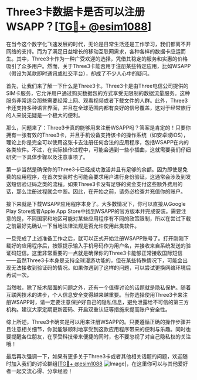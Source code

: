 # Three3卡数据卡是否可以注册WSAPP？[[TG💪+ @esim1088](https://t.me/s/esim1088)]

在当今这个数字化飞速发展的时代，无论是日常生活还是工作学习，我们都离不开网络的支持。而为了满足日益增长的移动互联网需求，各种各样的数据卡应运而生。其中，Three3卡作为一种广受欢迎的选择，凭借其稳定的服务和实惠的价格吸引了众多用户。然而，关于Three3卡能否用于注册某些特定应用，比如WSAPP（假设为某款即时通讯或社交平台），却成了不少人心中的疑问。

首先，让我们来了解一下什么是Three3卡。Three3卡是由Three电信公司提供的SIM卡服务，它允许用户通过购买数据包的方式享受无限制的数据流量服务。这种服务非常适合那些需要经常上网、观看视频或者下载文件的人群。此外，Three3卡还支持多种语言界面，并且在全球范围内都有良好的信号覆盖，这对于经常旅行的人来说无疑是一个极大的便利。

那么，问题来了：Three3卡真的能够用来注册WSAPP吗？答案是肯定的！只要你拥有一张有效的Three3卡，并且手机设备支持该卡的操作系统（如安卓或iOS），理论上你是完全可以使用这张卡去注册任何合法的应用程序，包括WSAPP在内的各类软件。不过，在实际操作过程中，可能会遇到一些小插曲，这就需要我们仔细研究一下具体步骤以及注意事项了。

第一步当然是确保你的Three3卡已经成功激活并且有足够的余额。因为即使是免费的应用程序，在首次安装时也可能会要求用户进行身份验证，这通常会涉及到发送短信验证码之类的流程。如果Three3卡没有足够的资金支付这些额外费用的话，那么注册过程就会中断。因此，在开始之前，请务必检查并充值你的账户。

接下来就是下载WSAPP应用程序本身了。大多数情况下，你可以直接从Google Play Store或者Apple App Store中找到WSAPP的官方版本并完成安装。需要注意的是，不同国家和地区可能对某些应用程序有不同的政策限制，所以在尝试下载之前最好先确认一下当地法律法规是否允许使用此类软件。

一旦完成了上述准备工作之后，就可以正式开始注册WSAPP账号了。打开刚刚下载好的应用程序后，按照提示输入手机号码作为用户名，并接收来自系统发送的验证码短信。这里非常重要的一点就是确保你的Three3卡能够正常接收国际短信——虽然Three3卡本身是支持全球漫游功能的，但在某些特殊情况下，可能会出现无法接收到验证码的情况。如果你遇到了这样的问题，可以尝试更换网络环境后再试一次。

当然啦，除了技术层面的问题之外，还有一个值得讨论的话题就是隐私保护。随着互联网技术的进步，个人信息安全变得越来越重要。当你选择使用Three3卡来注册WSAPP时，请一定要注意保护好自己的隐私信息，避免泄露给不可信的第三方机构。建议大家定期更新密码、开启双重认证等措施来提高账户安全性。

综上所述，Three3卡确实是可以用来注册WSAPP的。只要遵循正确的操作步骤并且注意相关细节，你就能够顺利地享受到这款应用程序带来的便利与乐趣。同时也要提醒各位朋友，在享受科技带来便捷的同时，也不要忽视了对自己隐私权的关注哦！

最后再次强调一下，如果有更多关于Three3卡或者其他相关话题的问题，欢迎随时加入我们的讨论群组[[TG💪+ @esim1088](https://t.me/s/esim1088) ![Image](https://i.postimg.cc/4NQfJmqS/Snipaste-2025-05-13-00-14-12.png)]，在这里你可以与其他爱好者一起交流心得、分享经验！